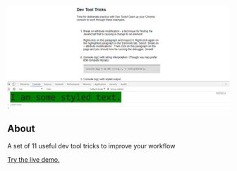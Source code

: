 ![Dev Tool Tricks screenshot](screenshot.png)
## About
A set of 11 useful dev tool tricks to improve your workflow

[Try the live demo.](https://rawgit.com/StephanieCunnane/javascript30/master/09%20-%20Dev%20Tool%20Tricks/index.html)

